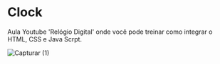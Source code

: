 # Clock
Aula Youtube  'Relógio Digital' onde você pode treinar como integrar o HTML, CSS e Java Scrpt.


![Capturar (1)](https://user-images.githubusercontent.com/56793368/151997523-05e70770-2d85-47e1-a3c7-eb2f16bc7ec4.png)

